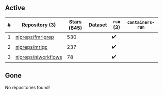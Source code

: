 ## Active
| # | Repository (3) | Stars (845) | Dataset | `run` (3) | `containers-run` |
| --- | --- | --- | --- | --- | --- |
| 1 | [nipreps/fmriprep](https://github.com/nipreps/fmriprep) | 530 |  | :heavy_check_mark: |  |
| 2 | [nipreps/mriqc](https://github.com/nipreps/mriqc) | 237 |  | :heavy_check_mark: |  |
| 3 | [nipreps/niworkflows](https://github.com/nipreps/niworkflows) | 78 |  | :heavy_check_mark: |  |

## Gone
No repositories found!
